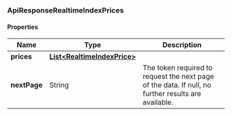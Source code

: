 
[//]: # (CLASS:ApiResponseRealtimeIndexPrices)

[//]: # (KIND:object)

### ApiResponseRealtimeIndexPrices

#### Properties

[//]: # (START_DEFINITION)

Name | Type | Description
------------ | ------------- | -------------
**prices** | [**List&lt;RealtimeIndexPrice&gt;**](RealtimeIndexPrice.md) |  &nbsp;
**nextPage** | String | The token required to request the next page of the data. If null, no further results are available. &nbsp;

[//]: # (END_DEFINITION)


[//]: # (CONTAINED_CLASS:RealtimeIndexPrice)





